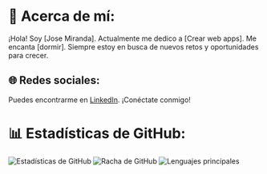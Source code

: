 # 💫 Acerca de mí:
¡Hola! Soy [Jose Miranda]. Actualmente me dedico a [Crear web apps]. Me encanta [dormir]. Siempre estoy en busca de nuevos retos y oportunidades para crecer.

## 🌐 Redes sociales:
Puedes encontrarme en [LinkedIn](https://linkedin.com/in/tu-perfil-de-linkedin). ¡Conéctate conmigo!

# 📊 Estadísticas de GitHub:
![Estadísticas de GitHub](https://github-readme-stats.vercel.app/api?username=TU_USUARIO&theme=dark&hide_border=false&include_all_commits=true&count_private=false)
![Racha de GitHub](https://github-readme-streak-stats.herokuapp.com/?user=TU_USUARIO&theme=dark&hide_border=false)
![Lenguajes principales](https://github-readme-stats.vercel.app/api/top-langs/?username=TU_USUARIO&theme=dark&hide_border=false&include_all_commits=true&count_private=false&layout=compact)


